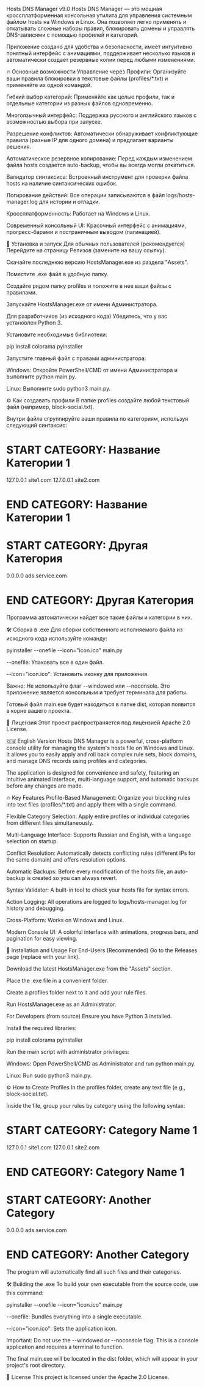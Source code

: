 Hosts DNS Manager v9.0
Hosts DNS Manager — это мощная кроссплатформенная консольная утилита для управления системным файлом hosts на Windows и Linux. Она позволяет легко применять и откатывать сложные наборы правил, блокировать домены и управлять DNS-записями с помощью профилей и категорий.

Приложение создано для удобства и безопасности, имеет интуитивно понятный интерфейс с анимациями, поддерживает несколько языков и автоматически создает резервные копии перед любыми изменениями.

🔥 Основные возможности
Управление через Профили: Организуйте ваши правила блокировки в текстовые файлы (profiles/*.txt) и применяйте их одной командой.

Гибкий выбор категорий: Применяйте как целые профили, так и отдельные категории из разных файлов одновременно.

Многоязычный интерфейс: Поддержка русского и английского языков с возможностью выбора при запуске.

Разрешение конфликтов: Автоматически обнаруживает конфликтующие правила (разные IP для одного домена) и предлагает варианты решения.

Автоматическое резервное копирование: Перед каждым изменением файла hosts создается auto-backup, чтобы вы всегда могли откатиться.

Валидатор синтаксиса: Встроенный инструмент для проверки файла hosts на наличие синтаксических ошибок.

Логирование действий: Все операции записываются в файл logs/hosts-manager.log для истории и отладки.

Кроссплатформенность: Работает на Windows и Linux.

Современный консольный UI: Красочный интерфейс с анимациями, прогресс-барами и постраничным выводом (пагинацией).

🚀 Установка и запуск
Для обычных пользователей (рекомендуется)
Перейдите на страницу Релизов (замените на вашу ссылку).

Скачайте последнюю версию HostsManager.exe из раздела "Assets".

Поместите .exe файл в удобную папку.

Создайте рядом папку profiles и положите в нее ваши файлы с правилами.

Запускайте HostsManager.exe от имени Администратора.

Для разработчиков (из исходного кода)
Убедитесь, что у вас установлен Python 3.

Установите необходимые библиотеки:

pip install colorama pyinstaller

Запустите главный файл с правами администратора:

Windows: Откройте PowerShell/CMD от имени Администратора и выполните python main.py.

Linux: Выполните sudo python3 main.py.

⚙️ Как создавать профили
В папке profiles создайте любой текстовый файл (например, block-social.txt).

Внутри файла сгруппируйте ваши правила по категориям, используя следующий синтаксис:

# START CATEGORY: Название Категории 1
127.0.0.1 site1.com
127.0.0.1 site2.com
# END CATEGORY: Название Категории 1

# START CATEGORY: Другая Категория
0.0.0.0 ads.service.com
# END CATEGORY: Другая Категория

Программа автоматически найдет все такие файлы и категории в них.

🛠️ Сборка в .exe
Для сборки собственного исполняемого файла из исходного кода используйте команду:

pyinstaller --onefile --icon="icon.ico" main.py

--onefile: Упаковать все в один файл.

--icon="icon.ico": Установить иконку для приложения.

Важно: Не используйте флаг --windowed или --noconsole. Это приложение является консольным и требует терминала для работы.

Готовый файл main.exe будет находиться в папке dist, которая появится в корне вашего проекта.

📄 Лицензия
Этот проект распространяется под лицензией Apache 2.0 License.

🇬🇧 English Version
Hosts DNS Manager is a powerful, cross-platform console utility for managing the system's hosts file on Windows and Linux. It allows you to easily apply and roll back complex rule sets, block domains, and manage DNS records using profiles and categories.

The application is designed for convenience and safety, featuring an intuitive animated interface, multi-language support, and automatic backups before any changes are made.

🔥 Key Features
Profile-Based Management: Organize your blocking rules into text files (profiles/*.txt) and apply them with a single command.

Flexible Category Selection: Apply entire profiles or individual categories from different files simultaneously.

Multi-Language Interface: Supports Russian and English, with a language selection on startup.

Conflict Resolution: Automatically detects conflicting rules (different IPs for the same domain) and offers resolution options.

Automatic Backups: Before every modification of the hosts file, an auto-backup is created so you can always revert.

Syntax Validator: A built-in tool to check your hosts file for syntax errors.

Action Logging: All operations are logged to logs/hosts-manager.log for history and debugging.

Cross-Platform: Works on Windows and Linux.

Modern Console UI: A colorful interface with animations, progress bars, and pagination for easy viewing.

🚀 Installation and Usage
For End-Users (Recommended)
Go to the Releases page (replace with your link).

Download the latest HostsManager.exe from the "Assets" section.

Place the .exe file in a convenient folder.

Create a profiles folder next to it and add your rule files.

Run HostsManager.exe as an Administrator.

For Developers (from source)
Ensure you have Python 3 installed.

Install the required libraries:

pip install colorama pyinstaller

Run the main script with administrator privileges:

Windows: Open PowerShell/CMD as Administrator and run python main.py.

Linux: Run sudo python3 main.py.

⚙️ How to Create Profiles
In the profiles folder, create any text file (e.g., block-social.txt).

Inside the file, group your rules by category using the following syntax:

# START CATEGORY: Category Name 1
127.0.0.1 site1.com
127.0.0.1 site2.com
# END CATEGORY: Category Name 1

# START CATEGORY: Another Category
0.0.0.0 ads.service.com
# END CATEGORY: Another Category

The program will automatically find all such files and their categories.

🛠️ Building the .exe
To build your own executable from the source code, use this command:

pyinstaller --onefile --icon="icon.ico" main.py

--onefile: Bundles everything into a single executable.

--icon="icon.ico": Sets the application icon.

Important: Do not use the --windowed or --noconsole flag. This is a console application and requires a terminal to function.

The final main.exe will be located in the dist folder, which will appear in your project's root directory.

📄 License
This project is licensed under the Apache 2.0 License.
